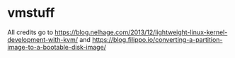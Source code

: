 # vmstuff
All credits go to https://blog.nelhage.com/2013/12/lightweight-linux-kernel-development-with-kvm/ and https://blog.filippo.io/converting-a-partition-image-to-a-bootable-disk-image/
